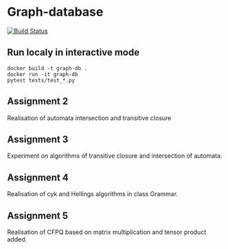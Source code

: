 # Graph-database

[![Build Status](https://travis-ci.org/artemlunev2000/Graph-database.svg?branch=task01)](https://travis-ci.org/artemlunev2000/Graph-database)

## Run localy in interactive mode

```
docker build -t graph-db .
docker run -it graph-db
pytest tests/test_*.py

```
## Assignment 2
Realisation of automata intersection and transitive closure

## Assignment 3
Experiment on algorithms of transitive closure and intersection of automata.

## Assignment 4
Realisation of cyk and Hellings algorithms in class Grammar.

## Assignment 5
Realisation of CFPQ based on matrix multiplication and tensor product added.